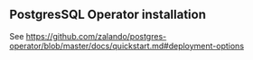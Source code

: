 ## PostgresSQL Operator installation

See https://github.com/zalando/postgres-operator/blob/master/docs/quickstart.md#deployment-options